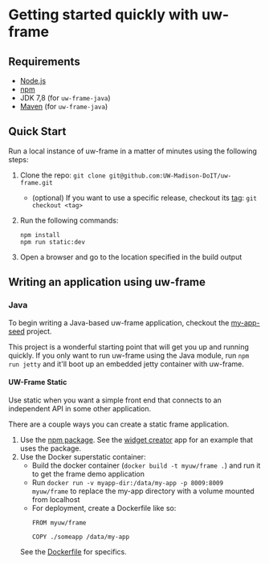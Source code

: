 # Getting started quickly with uw-frame

## Requirements

* [Node.js](https://nodejs.org/en/)
* [npm](https://www.npmjs.com/)
* JDK 7,8 (for `uw-frame-java`)
* [Maven](http://maven.apache.org) (for `uw-frame-java`)

## Quick Start

Run a local instance of uw-frame in a matter of minutes using the following steps:

1. Clone the repo: `git clone git@github.com:UW-Madison-DoIT/uw-frame.git`
    - (optional) If you want to use a specific release, checkout its [tag](https://github.com/UW-Madison-DoIT/uw-frame/releases): `git checkout <tag>`
2. Run the following commands:
   ```
   npm install
   npm run static:dev
   ```

3. Open a browser and go to the location specified in the build output


## Writing an application using uw-frame

### Java
To begin writing a Java-based uw-frame application, checkout the [my-app-seed](https://github.com/UW-Madison-DoIT/my-app-seed) project.

This project is a wonderful starting point that will get you up and running quickly. If you only want to run uw-frame using the Java module,
run `npm run jetty` and it'll boot up an embedded jetty container with uw-frame.

#### UW-Frame Static
Use static when you want a simple front end that connects to an independent API in some other application.

There are a couple ways you can create a static frame application.

1. Use the [npm package](https://www.npmjs.com/package/uw-frame). See the [widget creator](https://github.com/UW-Madison-DoIT/myuw-smart-widget-creator) app for an example that uses the package.
2. Use the Docker superstatic container:
    - Build the docker container (`docker build -t myuw/frame .`) and run it to get the frame demo application
    - Run `docker run -v myapp-dir:/data/my-app -p 8009:8009 myuw/frame` to replace the my-app directory with a volume mounted from localhost
    - For deployment, create a Dockerfile like so:
	    ```
		FROM myuw/frame

		COPY ./someapp /data/my-app
		```
	See the [Dockerfile](https://github.com/UW-Madison-DoIT/uw-frame/blob/master/Dockerfile) for specifics.
